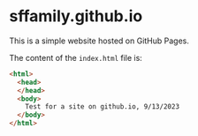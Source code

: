 # sffamily.github.io

This is a simple website hosted on GitHub Pages.

The content of the `index.html` file is:

```html
<html>
  <head>
  </head>
  <body>
    Test for a site on github.io, 9/13/2023
  </body>
</html>
```
